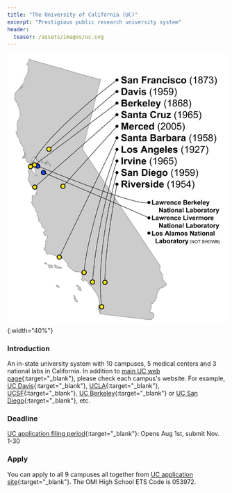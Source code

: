 ```yaml
---
title: "The University of California (UC)"
excerpt: "Prestigious public research university system"
header:
  teaser: /assets/images/uc.svg
---
```

![UC campuses and labs](/assets/images/uc-campuses.png){:width="40%"}
### Introduction

An in-state university system with 10 campuses, 5 medical centers and 3 national labs in California. In addition to 
[main UC web page](https://www.universityofcalifornia.edu/){:target="_blank"}, please check each campus's website. For example, [UC Davis](https://www.ucdavis.edu/){:target="_blank"}, [UCLA](https://www.ucla.edu/){:target="_blank"}, [UCSF](https://www.ucsf.edu/){:target="_blank"}, [UC Berkeley](https://www.berkeley.edu/){:target="_blank"} or [UC San Diego](https://ucsd.edu/){:target="_blank"}, etc.


### Deadline
[UC application filing period](https://admission.universityofcalifornia.edu/){:target="_blank"}:  Opens Aug 1st,  submit Nov. 1-30

### Apply
You can apply to all 9 campuses all together from [UC application site](https://apply.universityofcalifornia.edu/){:target="_blank"}.
The OMI High School ETS Code is 053972.

